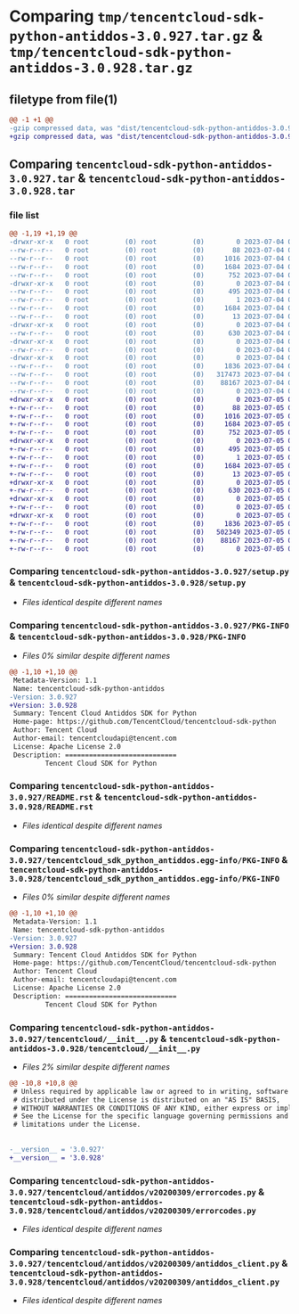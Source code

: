 # Comparing `tmp/tencentcloud-sdk-python-antiddos-3.0.927.tar.gz` & `tmp/tencentcloud-sdk-python-antiddos-3.0.928.tar.gz`

## filetype from file(1)

```diff
@@ -1 +1 @@
-gzip compressed data, was "dist/tencentcloud-sdk-python-antiddos-3.0.927.tar", last modified: Tue Jul  4 00:14:11 2023, max compression
+gzip compressed data, was "dist/tencentcloud-sdk-python-antiddos-3.0.928.tar", last modified: Wed Jul  5 00:17:57 2023, max compression
```

## Comparing `tencentcloud-sdk-python-antiddos-3.0.927.tar` & `tencentcloud-sdk-python-antiddos-3.0.928.tar`

### file list

```diff
@@ -1,19 +1,19 @@
-drwxr-xr-x   0 root         (0) root         (0)        0 2023-07-04 00:14:11.000000 tencentcloud-sdk-python-antiddos-3.0.927/
--rw-r--r--   0 root         (0) root         (0)       88 2023-07-04 00:14:11.000000 tencentcloud-sdk-python-antiddos-3.0.927/setup.cfg
--rw-r--r--   0 root         (0) root         (0)     1016 2023-07-04 00:14:11.000000 tencentcloud-sdk-python-antiddos-3.0.927/setup.py
--rw-r--r--   0 root         (0) root         (0)     1684 2023-07-04 00:14:11.000000 tencentcloud-sdk-python-antiddos-3.0.927/PKG-INFO
--rw-r--r--   0 root         (0) root         (0)      752 2023-07-04 00:14:11.000000 tencentcloud-sdk-python-antiddos-3.0.927/README.rst
-drwxr-xr-x   0 root         (0) root         (0)        0 2023-07-04 00:14:11.000000 tencentcloud-sdk-python-antiddos-3.0.927/tencentcloud_sdk_python_antiddos.egg-info/
--rw-r--r--   0 root         (0) root         (0)      495 2023-07-04 00:14:11.000000 tencentcloud-sdk-python-antiddos-3.0.927/tencentcloud_sdk_python_antiddos.egg-info/SOURCES.txt
--rw-r--r--   0 root         (0) root         (0)        1 2023-07-04 00:14:11.000000 tencentcloud-sdk-python-antiddos-3.0.927/tencentcloud_sdk_python_antiddos.egg-info/dependency_links.txt
--rw-r--r--   0 root         (0) root         (0)     1684 2023-07-04 00:14:11.000000 tencentcloud-sdk-python-antiddos-3.0.927/tencentcloud_sdk_python_antiddos.egg-info/PKG-INFO
--rw-r--r--   0 root         (0) root         (0)       13 2023-07-04 00:14:11.000000 tencentcloud-sdk-python-antiddos-3.0.927/tencentcloud_sdk_python_antiddos.egg-info/top_level.txt
-drwxr-xr-x   0 root         (0) root         (0)        0 2023-07-04 00:14:11.000000 tencentcloud-sdk-python-antiddos-3.0.927/tencentcloud/
--rw-r--r--   0 root         (0) root         (0)      630 2023-07-04 00:14:11.000000 tencentcloud-sdk-python-antiddos-3.0.927/tencentcloud/__init__.py
-drwxr-xr-x   0 root         (0) root         (0)        0 2023-07-04 00:14:11.000000 tencentcloud-sdk-python-antiddos-3.0.927/tencentcloud/antiddos/
--rw-r--r--   0 root         (0) root         (0)        0 2023-07-04 00:14:11.000000 tencentcloud-sdk-python-antiddos-3.0.927/tencentcloud/antiddos/__init__.py
-drwxr-xr-x   0 root         (0) root         (0)        0 2023-07-04 00:14:11.000000 tencentcloud-sdk-python-antiddos-3.0.927/tencentcloud/antiddos/v20200309/
--rw-r--r--   0 root         (0) root         (0)     1836 2023-07-04 00:14:11.000000 tencentcloud-sdk-python-antiddos-3.0.927/tencentcloud/antiddos/v20200309/errorcodes.py
--rw-r--r--   0 root         (0) root         (0)   317473 2023-07-04 00:14:11.000000 tencentcloud-sdk-python-antiddos-3.0.927/tencentcloud/antiddos/v20200309/models.py
--rw-r--r--   0 root         (0) root         (0)    88167 2023-07-04 00:14:11.000000 tencentcloud-sdk-python-antiddos-3.0.927/tencentcloud/antiddos/v20200309/antiddos_client.py
--rw-r--r--   0 root         (0) root         (0)        0 2023-07-04 00:14:11.000000 tencentcloud-sdk-python-antiddos-3.0.927/tencentcloud/antiddos/v20200309/__init__.py
+drwxr-xr-x   0 root         (0) root         (0)        0 2023-07-05 00:17:57.000000 tencentcloud-sdk-python-antiddos-3.0.928/
+-rw-r--r--   0 root         (0) root         (0)       88 2023-07-05 00:17:57.000000 tencentcloud-sdk-python-antiddos-3.0.928/setup.cfg
+-rw-r--r--   0 root         (0) root         (0)     1016 2023-07-05 00:17:57.000000 tencentcloud-sdk-python-antiddos-3.0.928/setup.py
+-rw-r--r--   0 root         (0) root         (0)     1684 2023-07-05 00:17:57.000000 tencentcloud-sdk-python-antiddos-3.0.928/PKG-INFO
+-rw-r--r--   0 root         (0) root         (0)      752 2023-07-05 00:17:57.000000 tencentcloud-sdk-python-antiddos-3.0.928/README.rst
+drwxr-xr-x   0 root         (0) root         (0)        0 2023-07-05 00:17:57.000000 tencentcloud-sdk-python-antiddos-3.0.928/tencentcloud_sdk_python_antiddos.egg-info/
+-rw-r--r--   0 root         (0) root         (0)      495 2023-07-05 00:17:57.000000 tencentcloud-sdk-python-antiddos-3.0.928/tencentcloud_sdk_python_antiddos.egg-info/SOURCES.txt
+-rw-r--r--   0 root         (0) root         (0)        1 2023-07-05 00:17:57.000000 tencentcloud-sdk-python-antiddos-3.0.928/tencentcloud_sdk_python_antiddos.egg-info/dependency_links.txt
+-rw-r--r--   0 root         (0) root         (0)     1684 2023-07-05 00:17:57.000000 tencentcloud-sdk-python-antiddos-3.0.928/tencentcloud_sdk_python_antiddos.egg-info/PKG-INFO
+-rw-r--r--   0 root         (0) root         (0)       13 2023-07-05 00:17:57.000000 tencentcloud-sdk-python-antiddos-3.0.928/tencentcloud_sdk_python_antiddos.egg-info/top_level.txt
+drwxr-xr-x   0 root         (0) root         (0)        0 2023-07-05 00:17:57.000000 tencentcloud-sdk-python-antiddos-3.0.928/tencentcloud/
+-rw-r--r--   0 root         (0) root         (0)      630 2023-07-05 00:17:57.000000 tencentcloud-sdk-python-antiddos-3.0.928/tencentcloud/__init__.py
+drwxr-xr-x   0 root         (0) root         (0)        0 2023-07-05 00:17:57.000000 tencentcloud-sdk-python-antiddos-3.0.928/tencentcloud/antiddos/
+-rw-r--r--   0 root         (0) root         (0)        0 2023-07-05 00:17:57.000000 tencentcloud-sdk-python-antiddos-3.0.928/tencentcloud/antiddos/__init__.py
+drwxr-xr-x   0 root         (0) root         (0)        0 2023-07-05 00:17:57.000000 tencentcloud-sdk-python-antiddos-3.0.928/tencentcloud/antiddos/v20200309/
+-rw-r--r--   0 root         (0) root         (0)     1836 2023-07-05 00:17:57.000000 tencentcloud-sdk-python-antiddos-3.0.928/tencentcloud/antiddos/v20200309/errorcodes.py
+-rw-r--r--   0 root         (0) root         (0)   502349 2023-07-05 00:17:57.000000 tencentcloud-sdk-python-antiddos-3.0.928/tencentcloud/antiddos/v20200309/models.py
+-rw-r--r--   0 root         (0) root         (0)    88167 2023-07-05 00:17:57.000000 tencentcloud-sdk-python-antiddos-3.0.928/tencentcloud/antiddos/v20200309/antiddos_client.py
+-rw-r--r--   0 root         (0) root         (0)        0 2023-07-05 00:17:57.000000 tencentcloud-sdk-python-antiddos-3.0.928/tencentcloud/antiddos/v20200309/__init__.py
```

### Comparing `tencentcloud-sdk-python-antiddos-3.0.927/setup.py` & `tencentcloud-sdk-python-antiddos-3.0.928/setup.py`

 * *Files identical despite different names*

### Comparing `tencentcloud-sdk-python-antiddos-3.0.927/PKG-INFO` & `tencentcloud-sdk-python-antiddos-3.0.928/PKG-INFO`

 * *Files 0% similar despite different names*

```diff
@@ -1,10 +1,10 @@
 Metadata-Version: 1.1
 Name: tencentcloud-sdk-python-antiddos
-Version: 3.0.927
+Version: 3.0.928
 Summary: Tencent Cloud Antiddos SDK for Python
 Home-page: https://github.com/TencentCloud/tencentcloud-sdk-python
 Author: Tencent Cloud
 Author-email: tencentcloudapi@tencent.com
 License: Apache License 2.0
 Description: ============================
         Tencent Cloud SDK for Python
```

### Comparing `tencentcloud-sdk-python-antiddos-3.0.927/README.rst` & `tencentcloud-sdk-python-antiddos-3.0.928/README.rst`

 * *Files identical despite different names*

### Comparing `tencentcloud-sdk-python-antiddos-3.0.927/tencentcloud_sdk_python_antiddos.egg-info/PKG-INFO` & `tencentcloud-sdk-python-antiddos-3.0.928/tencentcloud_sdk_python_antiddos.egg-info/PKG-INFO`

 * *Files 0% similar despite different names*

```diff
@@ -1,10 +1,10 @@
 Metadata-Version: 1.1
 Name: tencentcloud-sdk-python-antiddos
-Version: 3.0.927
+Version: 3.0.928
 Summary: Tencent Cloud Antiddos SDK for Python
 Home-page: https://github.com/TencentCloud/tencentcloud-sdk-python
 Author: Tencent Cloud
 Author-email: tencentcloudapi@tencent.com
 License: Apache License 2.0
 Description: ============================
         Tencent Cloud SDK for Python
```

### Comparing `tencentcloud-sdk-python-antiddos-3.0.927/tencentcloud/__init__.py` & `tencentcloud-sdk-python-antiddos-3.0.928/tencentcloud/__init__.py`

 * *Files 2% similar despite different names*

```diff
@@ -10,8 +10,8 @@
 # Unless required by applicable law or agreed to in writing, software
 # distributed under the License is distributed on an "AS IS" BASIS,
 # WITHOUT WARRANTIES OR CONDITIONS OF ANY KIND, either express or implied.
 # See the License for the specific language governing permissions and
 # limitations under the License.
 
 
-__version__ = '3.0.927'
+__version__ = '3.0.928'
```

### Comparing `tencentcloud-sdk-python-antiddos-3.0.927/tencentcloud/antiddos/v20200309/errorcodes.py` & `tencentcloud-sdk-python-antiddos-3.0.928/tencentcloud/antiddos/v20200309/errorcodes.py`

 * *Files identical despite different names*

### Comparing `tencentcloud-sdk-python-antiddos-3.0.927/tencentcloud/antiddos/v20200309/antiddos_client.py` & `tencentcloud-sdk-python-antiddos-3.0.928/tencentcloud/antiddos/v20200309/antiddos_client.py`

 * *Files identical despite different names*

